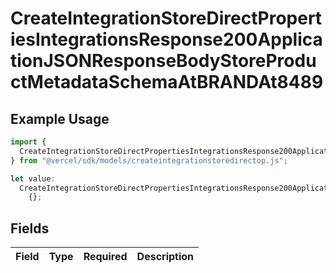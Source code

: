 # CreateIntegrationStoreDirectPropertiesIntegrationsResponse200ApplicationJSONResponseBodyStoreProductMetadataSchemaAtBRANDAt8489

## Example Usage

```typescript
import {
  CreateIntegrationStoreDirectPropertiesIntegrationsResponse200ApplicationJSONResponseBodyStoreProductMetadataSchemaAtBRANDAt8489,
} from "@vercel/sdk/models/createintegrationstoredirectop.js";

let value:
  CreateIntegrationStoreDirectPropertiesIntegrationsResponse200ApplicationJSONResponseBodyStoreProductMetadataSchemaAtBRANDAt8489 =
    {};
```

## Fields

| Field       | Type        | Required    | Description |
| ----------- | ----------- | ----------- | ----------- |